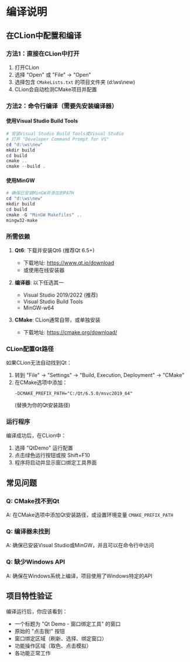 # 编译说明

## 在CLion中配置和编译

### 方法1：直接在CLion中打开
1. 打开CLion
2. 选择 "Open" 或 "File" -> "Open" 
3. 选择包含 `CMakeLists.txt` 的项目文件夹 (d:\ws\new)
4. CLion会自动检测CMake项目并配置

### 方法2：命令行编译（需要先安装编译器）

#### 使用Visual Studio Build Tools
```powershell
# 安装Visual Studio Build Tools或Visual Studio
# 打开 "Developer Command Prompt for VS"
cd "d:\ws\new"
mkdir build
cd build
cmake ..
cmake --build .
```

#### 使用MinGW
```powershell
# 确保已安装MinGW并添加到PATH
cd "d:\ws\new"
mkdir build  
cd build
cmake -G "MinGW Makefiles" ..
mingw32-make
```

### 所需依赖
1. **Qt6**: 下载并安装Qt6 (推荐Qt 6.5+)
   - 下载地址: https://www.qt.io/download
   - 或使用在线安装器

2. **编译器**: 以下任选其一
   - Visual Studio 2019/2022 (推荐)
   - Visual Studio Build Tools
   - MinGW-w64

3. **CMake**: CLion通常自带，或单独安装
   - 下载地址: https://cmake.org/download/

### CLion配置Qt路径
如果CLion无法自动找到Qt：
1. 转到 "File" -> "Settings" -> "Build, Execution, Deployment" -> "CMake"
2. 在CMake选项中添加：
   ```
   -DCMAKE_PREFIX_PATH="C:/Qt/6.5.0/msvc2019_64"
   ```
   (替换为你的Qt安装路径)

### 运行程序
编译成功后，在CLion中：
1. 选择 "QtDemo" 运行配置
2. 点击绿色运行按钮或按 Shift+F10
3. 程序将启动并显示窗口绑定工具界面

## 常见问题

### Q: CMake找不到Qt
A: 在CMake选项中添加Qt安装路径，或设置环境变量 `CMAKE_PREFIX_PATH`

### Q: 编译器未找到
A: 确保已安装Visual Studio或MinGW，并且可以在命令行中访问

### Q: 缺少Windows API
A: 确保在Windows系统上编译，项目使用了Windows特定的API

## 项目特性验证
编译运行后，你应该看到：
- 一个标题为 "Qt Demo - 窗口绑定工具" 的窗口
- 原始的 "点击我!" 按钮
- 窗口绑定区域（刷新、选择、绑定窗口）
- 功能操作区域（取色、点击模拟）
- 各功能正常工作